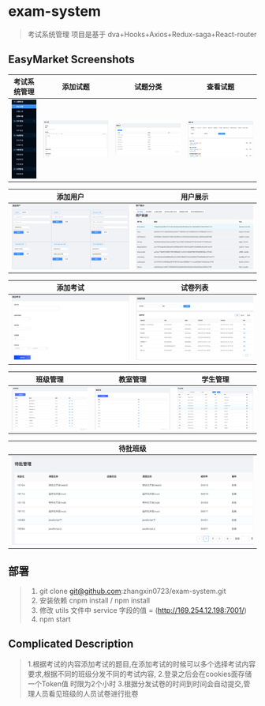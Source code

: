 # exam-system
>考试系统管理  项目是基于 dva+Hooks+Axios+Redux-saga+React-router

## EasyMarket Screenshots

|       考试系统管理     |       添加试题     |       试题分类     |       查看试题     |
| :------------------: | :------------------: | :------------------: | :------------------: |
| ![](./exam/imgs/193859709A6644C8D6E698B55FF420E4.jpg) | ![](./exam/imgs/7BEAB529-CFD1-44DF-96EA-D982F3F70258.png) | ![](./exam/imgs/10B75EA2-0F24-48C5-AAE2-9B9F359DE6E7.png) | ![](./exam/imgs/772FDC6F-521F-4E7A-880D-4324E97A162B.png) |

|       添加用户     |       用户展示     |
| :------------------: | :------------------: |
| ![](./exam/imgs/B44BE180-C96B-4FCF-9734-A28BFB96FDCF.png) | ![](./exam/imgs/E546CE6E-5204-4E6E-BAC2-9B7D2673D100.png) |

|       添加考试     |       试卷列表     |
| :------------------: | :------------------: |
| ![](./exam/imgs/34CC2DFB-264C-4B2E-83EE-EB55D1901F04.png) | ![](./exam/imgs/39CA1F93-55F6-47D1-98B9-33B092738CC3.png) |

|       班级管理     |       教室管理     |       学生管理     |
| :------------------: | :------------------: | :------------------: |
| ![](./exam/imgs/17D5A366-6D40-4B9A-951B-8B4728709F88.png) | ![](./exam/imgs/1A54C422-2D57-4D94-A5AD-F60C97AA5728.png) | ![](./exam/imgs/DF55AA61-520B-4D47-B507-39C0014AF47F.png) |

|       待批班级     |
| :------------------: |
| ![](./exam/imgs/7A4BCCFC-2AC8-484F-902F-983B93E22A23.png) |

## 部署
> 1. git clone git@github.com:zhangxin0723/exam-system.git
> 2. 安装依赖 cnpm install / npm install
> 3. 修改 utils 文件中 service 字段的值 = (http://169.254.12.198:7001/)
> 4. npm start

## Complicated Description

> 1.根据考试的内容添加考试的题目,在添加考试的时候可以多个选择考试内容要求,根据不同的班级分发不同的考试内容,
> 2.登录之后会在cookies面存储一个Token值 时限为2个小时
> 3.根据分发试卷的时间到时间会自动提交,管理人员看见班级的人员试卷进行批卷